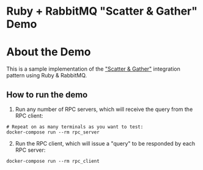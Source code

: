 # Ruby + RabbitMQ "Scatter & Gather" Demo

# About the Demo

This is a sample implementation of the ["Scatter & Gather"](https://www.enterpriseintegrationpatterns.com/patterns/messaging/BroadcastAggregate.html)
integration pattern using Ruby & RabbitMQ.

## How to run the demo

1. Run any number of RPC servers, which will receive the query from the RPC
   client:

```
# Repeat on as many terminals as you want to test:
docker-compose run --rm rpc_server
```

2. Run the RPC client, which will issue a "query" to be responded by each
RPC server:

```
docker-compose run --rm rpc_client
```
